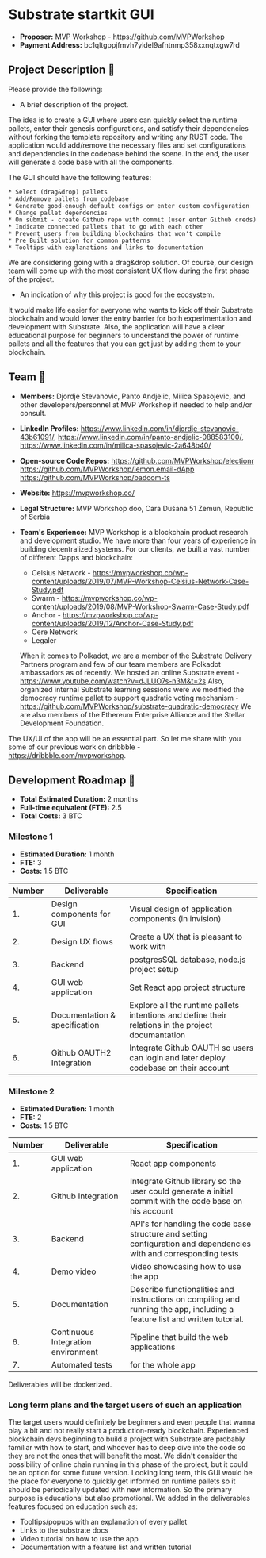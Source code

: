 # Substrate startkit GUI

* **Proposer:** MVP Workshop - https://github.com/MVPWorkshop
* **Payment Address:** bc1qltgppjfmvh7yldel9afntnmp358xxnqtxgw7rd 

## Project Description :page_facing_up: 

Please provide the following:
  * A brief description of the project.
  
  The idea is to create a GUI where users can quickly select the runtime pallets, enter their genesis configurations, and satisfy their dependencies without forking the template repository and writing any RUST code. The application would add/remove the necessary files and set configurations and dependencies in the codebase behind the scene. In the end, the user will generate a code base with all the components.

  The GUI should have the following features:
  
    * Select (drag&drop) pallets
    * Add/Remove pallets from codebase
    * Generate good-enough default configs or enter custom configuration
    * Change pallet dependencies
    * On submit - create Github repo with commit (user enter Github creds)
    * Indicate connected pallets that to go with each other
    * Prevent users from building blockchains that won't compile
    * Pre Built solution for common patterns
    * Tooltips with explanations and links to documentation
 
  We are considering going with a drag&drop solution. Of course, our design team will come up with the most consistent UX flow during the first phase of the project.

  * An indication of why this project is good for the ecosystem.
  
  It would make life easier for everyone who wants to kick off their Substrate blockchain and would lower the entry barrier for both experimentation and development with Substrate. Also, the application will have a clear educational purpose for beginners to understand the power of runtime pallets and all the features that you can get just by adding them to your blockchain.
## Team :busts_in_silhouette:

* **Members:** Djordje Stevanovic, Panto Andjelic, Milica Spasojevic, and other developers/personnel at MVP Workshop if needed to help and/or consult.
* **LinkedIn Profiles:** https://www.linkedin.com/in/djordje-stevanovic-43b61091/, https://www.linkedin.com/in/panto-andjelic-088583100/, https://www.linkedin.com/in/milica-spasojevic-2a648b40/
* **Open-source Code Repos:** https://github.com/MVPWorkshop/electionr https://github.com/MVPWorkshop/lemon.email-dApp https://github.com/MVPWorkshop/badoom-ts
* **Website:**	https://mvpworkshop.co/
* **Legal Structure:** MVP Workshop doo, Cara Dušana 51 Zemun, Republic of Serbia
* **Team's Experience:** MVP Workshop is a blockchain product research and development studio. We have more than four years of experience in building decentralized systems. 
For our clients, we built a vast number of different Dapps and blockchain: 
  * Celsius Network - https://mvpworkshop.co/wp-content/uploads/2019/07/MVP-Workshop-Celsius-Network-Case-Study.pdf
  * Swarm - https://mvpworkshop.co/wp-content/uploads/2019/08/MVP-Workshop-Swarm-Case-Study.pdf
  * Anchor - https://mvpworkshop.co/wp-content/uploads/2019/12/Anchor-Case-Study.pdf
  * Cere Network
  * Legaler

  When it comes to Polkadot, we are a member of the Substrate Delivery Partners program and few of our team members are Polkadot ambassadors as of recently. We hosted an online Substrate event - https://www.youtube.com/watch?v=dJLUO7s-n3M&t=2s
  Also, organized internal Substrate learning sessions were we modified the democracy runtime pallet to support quadratic voting mechanism - https://github.com/MVPWorkshop/substrate-quadratic-democracy
  We are also members of the Ethereum Enterprise Alliance and the Stellar Development Foundation.

The UX/UI of the app will be an essential part. So let me share with you some of our previous work on dribbble -https://dribbble.com/mvpworkshop.

## Development Roadmap :nut_and_bolt: 

* **Total Estimated Duration:** 2 months
* **Full-time equivalent (FTE):** 2.5
* **Total Costs:** 3 BTC

### Milestone 1

* **Estimated Duration:** 1 month
* **FTE:**  3
* **Costs:** 1.5 BTC


| Number | Deliverable | Specification | 
| ------------- | ------------- | ------------- |
| 1. | Design components for GUI | Visual design of application components (in invision) |  
| 2. | Design UX flows | Create a UX that is pleasant to work with |  
| 3. | Backend | postgresSQL database, node.js project setup |  
| 4. | GUI web application | Set React app project structure |  
| 5. | Documentation & specification | Explore all the runtime pallets intentions and define their relations in the project documantation |  
| 6. | Github OAUTH2 Integration | Integrate Github OAUTH so users can login and later deploy codebase on their account |


### Milestone 2

* **Estimated Duration:** 1 month
* **FTE:**  2
* **Costs:** 1.5 BTC


| Number | Deliverable | Specification | 
| ------------- | ------------- | ------------- |
| 1. | GUI web application | React app components |  
| 2. | Github Integration | Integrate Github library so the user could generate a initial commit with the code base on his account |  
| 3. | Backend | API's for handling the code base structure and setting configuration and dependencies with and corresponding tests |  
| 4. | Demo video | Video showcasing how to use the app |  
| 5. | Documentation | Describe functionalities and instructions on compiling and running the app, including a feature list and written tutorial. | 
| 6. | Continuous Integration environment | Pipeline that build the web applications |  
| 7. | Automated tests | for the whole app |

Deliverables will be dockerized.

### Long term plans and the target users of such an application

The target users would definitely be beginners and even people that wanna play a bit and not really start a production-ready blockchain. Experienced blockchain devs beginning to build a project with Substrate are probably familiar with how to start, and whoever has to deep dive into the code so they are not the ones that will benefit the most. We didn't consider the possibility of online chain running in this phase of the project, but it could be an option for some future version.
Looking long term, this GUI would be the place for everyone to quickly get informed on runtime pallets so it should be periodically updated with new information.
So the primary purpose is educational but also promotional. We added in the deliverables features focused on education such as:

 * Tooltips/popups with an explanation of every pallet
 * Links to the substrate docs
 * Video tutorial on how to use the app
 * Documentation with a feature list and written tutorial
